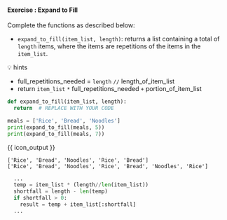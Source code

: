 #### Exercise : Expand to Fill

Complete the functions as described below:
* `expand_to_fill(item_list, length)`: returns a list containing a total of `length` items, where the items are repetitions of the items in the `item_list`.

:bulb: hints
* full_repetitions_needed = `length` `//` length_of_item_list
* return `item_list` `*` full_repetitions_needed `+` portion_of_item_list
 

```python
def expand_to_fill(item_list, length):
  return  # REPLACE WITH YOUR CODE

meals = ['Rice', 'Bread', 'Noodles']
print(expand_to_fill(meals, 5))
print(expand_to_fill(meals, 7))
```
{{ icon_output }}
  
```
['Rice', 'Bread', 'Noodles', 'Rice', 'Bread']
['Rice', 'Bread', 'Noodles', 'Rice', 'Bread', 'Noodles', 'Rice']

```

<panel type="seamless" header="%%:bulb: partial solution%%">

```python
  ...
  temp = item_list * (length//len(item_list))
  shortfall = length - len(temp)
  if shortfall > 0:
    result = temp + item_list[:shortfall]
  ...
```
</panel>
